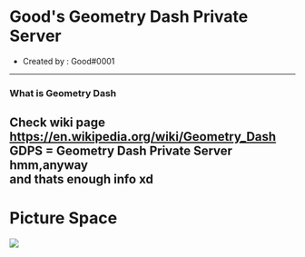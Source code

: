 # Good's Geometry Dash Private Server
 * Created by : Good#0001
-----------------------------------------------------------------
### What is Geometry Dash
**Check wiki page**         
https://en.wikipedia.org/wiki/Geometry_Dash             
GDPS = **Geometry Dash Private Server**    
hmm,anyway          
and thats enough info xd
-----------------------------------------------------------------
# Picture Space
![](https://icon-library.com/images/geometry-dash-icon-png/geometry-dash-icon-png-3.jpg)
